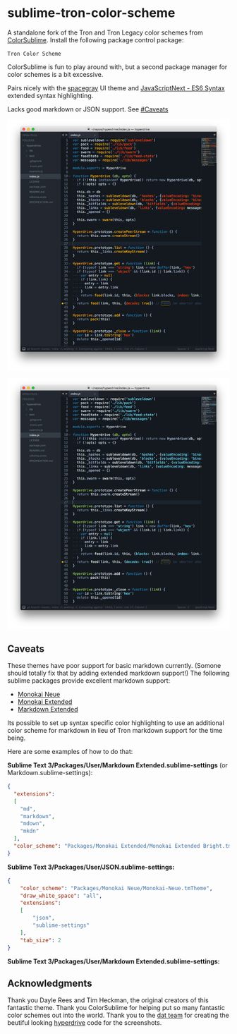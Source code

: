 # sublime-tron-color-scheme

A standalone fork of the Tron and Tron Legacy color schemes from [ColorSublime](http://colorsublime.com/?q=tron). Install the following package control package:

```
Tron Color Scheme
```

ColorSublime is fun to play around with, but a second package manager for color schemes is a bit excessive.

Pairs nicely with the [spacegray](https://github.com/kkga/spacegray) UI theme and [Java​Script​Next - ES6 Syntax](https://packagecontrol.io/packages/JavaScriptNext%20-%20ES6%20Syntax) extended syntax highlighting.

Lacks good markdown or JSON support.  See [#Caveats](#caveats)

![](legacy.png)

![](tron.png)

## Caveats

These themes have poor support for basic markdown currently.  (Somone should totally fix that by adding extended markdown support!)  The following sublime packages provide excellent markdown support:

- [Monokai Neue](https://packagecontrol.io/packages/Monokai%20Neue)
- [Monokai Extended](https://packagecontrol.io/packages/Monokai%20Extended)
- [Markdown Extended](https://packagecontrol.io/packages/Markdown%20Extended)

Its possible to set up syntax specific color highlighting to use an additional color scheme for markdown in lieu of Tron markdown support for the time being.

Here are some examples of how to do that:

**Sublime Text 3/Packages/User/Markdown Extended.sublime-settings** (or Markdown.sublime-settings):

```json
{
  "extensions":
  [
    "md",
    "markdown",
    "mdown",
    "mkdn"
  ],
  "color_scheme": "Packages/Monokai Extended/Monokai Extended Bright.tmTheme"
}
```

**Sublime Text 3/Packages/User/JSON.sublime-settings:**

```json
{
	"color_scheme": "Packages/Monokai Neue/Monokai-Neue.tmTheme",
	"draw_white_space": "all",
	"extensions":
	[
		"json",
		"sublime-settings"
	],
	"tab_size": 2
}

```

**Sublime Text 3/Packages/User/Markdown Extended.sublime-settings:**

## Acknowledgments

Thank you Dayle Rees and Tim Heckman, the original creators of this fantastic theme.  Thank you ColorSublime for helping put so many fantastic color schemes out into the world.  Thank you to the [dat team](http://dat-data.com/team) for creating the beutiful looking [hyperdrive](https://github.com/mafintosh/hyperdrive) code for the screenshots.
